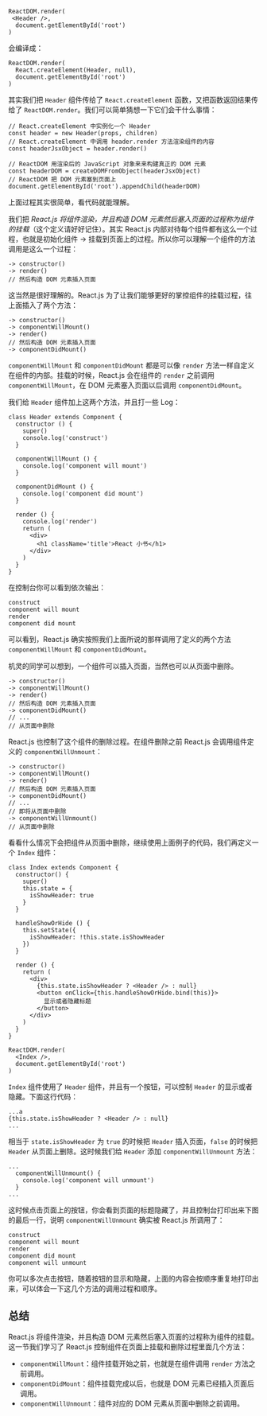 
    ReactDOM.render(
     <Header />, 
      document.getElementById('root')
    )
    

会编译成：

    ReactDOM.render(
      React.createElement(Header, null), 
      document.getElementById('root')
    )
    

其实我们把 `Header` 组件传给了 `React.createElement` 函数，又把函数返回结果传给了 `ReactDOM.render`。我们可以简单猜想一下它们会干什么事情：

    // React.createElement 中实例化一个 Header
    const header = new Header(props, children)
    // React.createElement 中调用 header.render 方法渲染组件的内容
    const headerJsxObject = header.render()
    
    // ReactDOM 用渲染后的 JavaScript 对象来来构建真正的 DOM 元素
    const headerDOM = createDOMFromObject(headerJsxObject)
    // ReactDOM 把 DOM 元素塞到页面上
    document.getElementById('root').appendChild(headerDOM)
    

上面过程其实很简单，看代码就能理解。

我们把 _React.js 将组件渲染，并且构造 DOM 元素然后塞入页面的过程称为组件的挂载_（这个定义请好好记住）。其实 React.js 内部对待每个组件都有这么一个过程，也就是初始化组件 -> 挂载到页面上的过程。所以你可以理解一个组件的方法调用是这么一个过程：

    -> constructor()
    -> render()
    // 然后构造 DOM 元素插入页面
    

这当然是很好理解的。React.js 为了让我们能够更好的掌控组件的挂载过程，往上面插入了两个方法：

    -> constructor()
    -> componentWillMount()
    -> render()
    // 然后构造 DOM 元素插入页面
    -> componentDidMount()
    

`componentWillMount` 和 `componentDidMount` 都是可以像 `render` 方法一样自定义在组件的内部。挂载的时候，React.js 会在组件的 `render` 之前调用 `componentWillMount`，在 DOM 元素塞入页面以后调用 `componentDidMount`。

我们给 `Header` 组件加上这两个方法，并且打一些 Log：

    class Header extends Component {
      constructor () {
        super()
        console.log('construct')
      }
    
      componentWillMount () {
        console.log('component will mount')
      }
    
      componentDidMount () {
        console.log('component did mount')
      }
    
      render () {
        console.log('render')
        return (
          <div>
            <h1 className='title'>React 小书</h1>
          </div>
        )
      }
    }
    

在控制台你可以看到依次输出：

```
construct
component will mount
render
component did mount
```

可以看到，React.js 确实按照我们上面所说的那样调用了定义的两个方法 `componentWillMount` 和 `componentDidMount`。

机灵的同学可以想到，一个组件可以插入页面，当然也可以从页面中删除。

    -> constructor()
    -> componentWillMount()
    -> render()
    // 然后构造 DOM 元素插入页面
    -> componentDidMount()
    // ...
    // 从页面中删除
    

React.js 也控制了这个组件的删除过程。在组件删除之前 React.js 会调用组件定义的 `componentWillUnmount`：

    -> constructor()
    -> componentWillMount()
    -> render()
    // 然后构造 DOM 元素插入页面
    -> componentDidMount()
    // ...
    // 即将从页面中删除
    -> componentWillUnmount()
    // 从页面中删除
    

看看什么情况下会把组件从页面中删除，继续使用上面例子的代码，我们再定义一个 `Index` 组件：

    class Index extends Component {
      constructor() {
        super()
        this.state = {
          isShowHeader: true
        }
      }
    
      handleShowOrHide () {
        this.setState({
          isShowHeader: !this.state.isShowHeader
        })
      }
    
      render () {
        return (
          <div>
            {this.state.isShowHeader ? <Header /> : null}
            <button onClick={this.handleShowOrHide.bind(this)}>
              显示或者隐藏标题
            </button>
          </div>
        )
      }
    }
    
    ReactDOM.render(
      <Index />,
      document.getElementById('root')
    )
    

`Index` 组件使用了 `Header` 组件，并且有一个按钮，可以控制 `Header` 的显示或者隐藏。下面这行代码：

    ...a
    {this.state.isShowHeader ? <Header /> : null}
    ...
    

相当于 `state.isShowHeader` 为 `true` 的时候把 `Header` 插入页面，`false` 的时候把 `Header` 从页面上删除。这时候我们给 `Header` 添加 `componentWillUnmount` 方法：

    ...
      componentWillUnmount() {
        console.log('component will unmount')
      }
    ...
    

这时候点击页面上的按钮，你会看到页面的标题隐藏了，并且控制台打印出来下图的最后一行，说明 `componentWillUnmount` 确实被 React.js 所调用了：

```
construct
component will mount
render
component did mount
component will unmount
```

你可以多次点击按钮，随着按钮的显示和隐藏，上面的内容会按顺序重复地打印出来，可以体会一下这几个方法的调用过程和顺序。

总结
--

React.js 将组件渲染，并且构造 DOM 元素然后塞入页面的过程称为组件的挂载。这一节我们学习了 React.js 控制组件在页面上挂载和删除过程里面几个方法：

*   `componentWillMount`：组件挂载开始之前，也就是在组件调用 `render` 方法之前调用。
*   `componentDidMount`：组件挂载完成以后，也就是 DOM 元素已经插入页面后调用。
*   `componentWillUnmount`：组件对应的 DOM 元素从页面中删除之前调用。